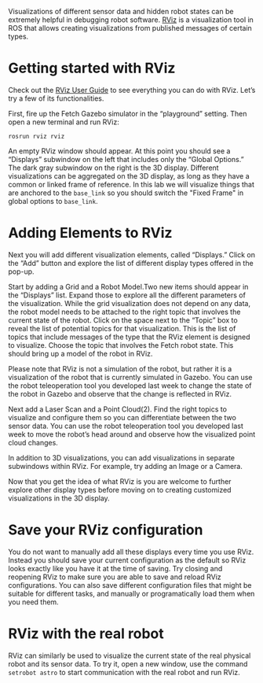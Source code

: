 Visualizations of different sensor data and hidden robot states can be extremely helpful in debugging robot software.
[RViz](http://wiki.ros.org/rviz) is a visualization tool in ROS that allows creating visualizations from published messages of certain types.

# Getting started with RViz

Check out the [RViz User Guide](http://wiki.ros.org/rviz/UserGuide) to see everything you can do with RViz. Let’s try a few of its functionalities.

First, fire up the Fetch Gazebo simulator in the “playground” setting. Then open a new terminal and run RViz:

```
rosrun rviz rviz
```

An empty RViz window should appear. At this point you should see a “Displays” subwindow on the left that includes only the “Global Options.” The dark gray subwindow on the right is the 3D display. Different visualizations can be aggregated on the 3D display, as long as they have a common or linked frame of reference. In this lab we will visualize things that are anchored to the `base_link` so you should switch the "Fixed Frame" in global options to `base_link`.

# Adding Elements to RViz

Next you will add different visualization elements, called “Displays.” Click on the “Add” button and explore the list of different display types offered in the pop-up.

Start by adding a Grid and a Robot Model.Two new items should appear in the “Displays” list. Expand those to explore all the different parameters of the visualization. While the grid visualization does not depend on any data, the robot model needs to be attached to the right topic that involves the current state of the robot. Click on the space next to the “Topic” box to reveal the list of potential topics for that visualization. This is the list of topics that include messages of the type that the RViz element is designed to visualize. Choose the topic that involves the Fetch robot state. This should bring up a model of the robot in RViz. 

Please note that RViz is not a simulation of the robot, but rather it is a visualization of the robot that is currently simulated in Gazebo. You can use the robot teleoperation tool you developed last week to change the state of the robot in Gazebo and observe that the change is reflected in RViz.

Next add a Laser Scan and a Point Cloud(2). Find the right topics to visualize and configure them so you can differentiate between the two sensor data. You can use the robot teleoperation tool you developed last week to move the robot’s head around and observe how the visualized point cloud changes.

In addition to 3D visualizations, you can add visualizations in separate subwindows within RViz. For example, try adding an Image or a Camera.

Now that you get the idea of what RViz is you are welcome to further explore other display types before moving on to creating customized visualizations in the 3D display.

# Save your RViz configuration

You do not want to manually add all these displays every time you use RViz. Instead you should save your current configuration as the default so RViz looks exactly like you have it at the time of saving. Try closing and reopening RViz to make sure you are able to save and reload RViz configurations. You can also save different configuration files that might be suitable for different tasks, and manually or programatically load them when you need them. 

# RViz with the real robot

RViz can similarly be used to visualize the current state of the real physical robot and its sensor data. To try it, open a new window, use the command `setrobot astro` to start communication with the real robot and run RViz.
